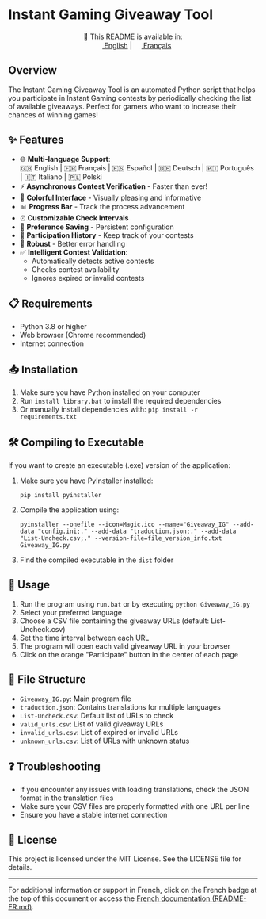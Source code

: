 # Instant Gaming Giveaway Tool

<div align="center">

📖 This README is available in:  
[<img src="https://upload.wikimedia.org/wikipedia/en/a/a4/Flag_of_the_United_States.svg" height="15"> English](README.md) | 
[<img src="https://upload.wikimedia.org/wikipedia/en/c/c3/Flag_of_France.svg" height="15"> Français](README-FR.md)

</div>

## Overview
The Instant Gaming Giveaway Tool is an automated Python script that helps you participate in Instant Gaming contests by periodically checking the list of available giveaways. Perfect for gamers who want to increase their chances of winning games!

## ✨ Features

- 🌐 **Multi-language Support**:  
  🇬🇧 English | 🇫🇷 Français | 🇪🇸 Español | 🇩🇪 Deutsch | 🇵🇹 Português | 🇮🇹 Italiano | 🇵🇱 Polski
- ⚡ **Asynchronous Contest Verification** - Faster than ever!
- 🎨 **Colorful Interface** - Visually pleasing and informative
- 📊 **Progress Bar** - Track the process advancement
- ⏰ **Customizable Check Intervals**
- 🔄 **Preference Saving** - Persistent configuration
- 📝 **Participation History** - Keep track of your contests
- 💪 **Robust** - Better error handling
- ✅ **Intelligent Contest Validation**:
  - Automatically detects active contests
  - Checks contest availability
  - Ignores expired or invalid contests

## 📋 Requirements
- Python 3.8 or higher
- Web browser (Chrome recommended)
- Internet connection

## 📥 Installation
1. Make sure you have Python installed on your computer
2. Run `install library.bat` to install the required dependencies
3. Or manually install dependencies with: `pip install -r requirements.txt`

## 🛠️ Compiling to Executable
If you want to create an executable (.exe) version of the application:

1. Make sure you have PyInstaller installed:
   ```
   pip install pyinstaller
   ```

2. Compile the application using:
   ```
   pyinstaller --onefile --icon=Magic.ico --name="Giveaway_IG" --add-data "config.ini;." --add-data "traduction.json;." --add-data "List-Uncheck.csv;." --version-file=file_version_info.txt Giveaway_IG.py
   ```

3. Find the compiled executable in the `dist` folder

## 🚀 Usage
1. Run the program using `run.bat` or by executing `python Giveaway_IG.py`
2. Select your preferred language
3. Choose a CSV file containing the giveaway URLs (default: List-Uncheck.csv)
4. Set the time interval between each URL
5. The program will open each valid giveaway URL in your browser
6. Click on the orange "Participate" button in the center of each page

## 📁 File Structure
- `Giveaway_IG.py`: Main program file
- `traduction.json`: Contains translations for multiple languages
- `List-Uncheck.csv`: Default list of URLs to check
- `valid_urls.csv`: List of valid giveaway URLs
- `invalid_urls.csv`: List of expired or invalid URLs
- `unknown_urls.csv`: List of URLs with unknown status

## ❓ Troubleshooting
- If you encounter any issues with loading translations, check the JSON format in the translation files
- Make sure your CSV files are properly formatted with one URL per line
- Ensure you have a stable internet connection

## 📄 License
This project is licensed under the MIT License. See the LICENSE file for details.

---
For additional information or support in French, click on the French badge at the top of this document or access the [French documentation (README-FR.md)](README-FR.md).


